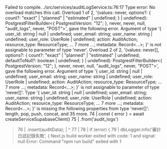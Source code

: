 Failed to compile.
./src/services/auditLogService.ts:76:17
Type error: No overload matches this call.
  Overload 1 of 2, '(values: never, options?: { count?: "exact" | "planned" | "estimated" | undefined; } | undefined): PostgrestFilterBuilder<{ PostgrestVersion: "12"; }, never, never, null, "audit_logs", never, "POST">', gave the following error.
    Argument of type '{ user_id: string | null | undefined; user_email: string; user_name: string | undefined; user_role: UserRole | undefined; action: AuditAction; resource_type: ResourceType; ... 7 more ...; metadata: Record<...>; }' is not assignable to parameter of type 'never'.
  Overload 2 of 2, '(values: never[], options?: { count?: "exact" | "planned" | "estimated" | undefined; defaultToNull?: boolean | undefined; } | undefined): PostgrestFilterBuilder<{ PostgrestVersion: "12"; }, never, never, null, "audit_logs", never, "POST">', gave the following error.
    Argument of type '{ user_id: string | null | undefined; user_email: string; user_name: string | undefined; user_role: UserRole | undefined; action: AuditAction; resource_type: ResourceType; ... 7 more ...; metadata: Record<...>; }' is not assignable to parameter of type 'never[]'.
      Type '{ user_id: string | null | undefined; user_email: string; user_name: string | undefined; user_role: UserRole | undefined; action: AuditAction; resource_type: ResourceType; ... 7 more ...; metadata: Record<...>; }' is missing the following properties from type 'never[]': length, pop, push, concat, and 35 more.
  74 |       const { error } = await createServiceSupabaseClient()
  75 |         .from('audit_logs')
> 76 |         .insert(auditData);
     |                 ^
  77 |
  78 |       if (error) {
  79 |         dbLogger.info('審計日誌記錄失敗', {
Next.js build worker exited with code: 1 and signal: null
Error: Command "npm run build" exited with 1